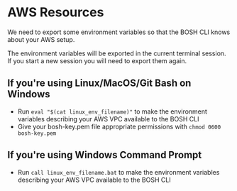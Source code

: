 # AWS Resources

We need to export some environment variables so that the BOSH CLI knows about your AWS setup.

The environment variables will be exported in the current terminal session. If you start a new session you will need to export them again.

## If you're using Linux/MacOS/Git Bash on Windows

* Run `eval "$(cat linux_env_filename)"` to make the environment variables describing your AWS VPC available to the BOSH CLI
* Give your bosh-key.pem file appropriate permissions with `chmod 0600 bosh-key.pem`

## If you're using  Windows Command Prompt

* Run `call linux_env_filename.bat` to make the environment variables describing your AWS VPC available to the BOSH CLI